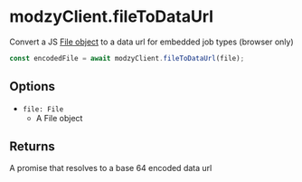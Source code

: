 # modzyClient.fileToDataUrl

Convert a JS [File object](https://developer.mozilla.org/en-US/docs/Web/API/File) to a data url for embedded job types (browser only)

```javascript
const encodedFile = await modzyClient.fileToDataUrl(file);
```

## Options

- `file: File`
  - A File object

## Returns

A promise that resolves to a base 64 encoded data url
